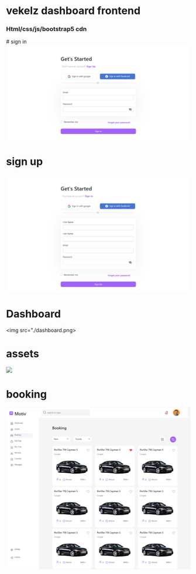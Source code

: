 # vekelz dashboard frontend

<h3>Html/css/js/bootstrap5 cdn</h3>
# sign in

<img src="./signin.png">

# sign up

<img src="./signup.png">

# Dashboard

<img src="./dashboard.png>

# assets

<img src="./assets.png">

# booking

<img src="./booking.png">
